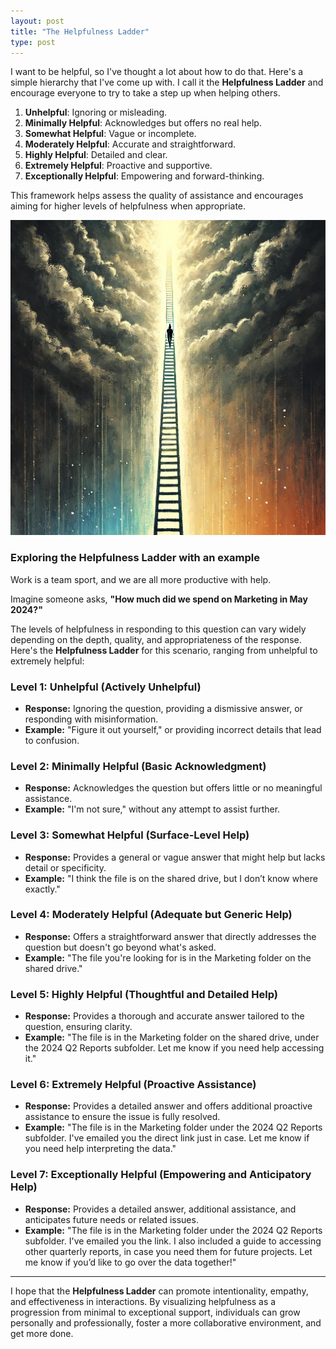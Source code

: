 ```yaml
---
layout: post
title: "The Helpfulness Ladder"
type: post
---
```


I want to be helpful, so I've thought a lot about how to do that. Here's a simple hierarchy that I've come up with. I call it the **Helpfulness Ladder** and encourage everyone to try to take a step up when helping others.

1. **Unhelpful**: Ignoring or misleading.
2. **Minimally Helpful**: Acknowledges but offers no real help.
3. **Somewhat Helpful**: Vague or incomplete.
4. **Moderately Helpful**: Accurate and straightforward.
5. **Highly Helpful**: Detailed and clear.
6. **Extremely Helpful**: Proactive and supportive.
7. **Exceptionally Helpful**: Empowering and forward-thinking.

This framework helps assess the quality of assistance and encourages aiming for higher levels of helpfulness when appropriate.

<img src="/images/HelpfulnessLadder.jpg" alt="The Helpfulessness ladder will help us all ascend" width="600" />

### Exploring the Helpfulness Ladder with an example
Work is a team sport, and we are all more productive with help. 

Imagine someone asks, **"How much did we spend on Marketing in May 2024?"**

The levels of helpfulness in responding to this question can vary widely depending on the depth, quality, and appropriateness of the response. Here's the **Helpfulness Ladder** for this scenario, ranging from unhelpful to extremely helpful:

### Level 1: Unhelpful (Actively Unhelpful)
   - **Response:** Ignoring the question, providing a dismissive answer, or responding with misinformation.
   - **Example:** "Figure it out yourself," or providing incorrect details that lead to confusion.

### Level 2: Minimally Helpful (Basic Acknowledgment)
   - **Response:** Acknowledges the question but offers little or no meaningful assistance.
   - **Example:** "I'm not sure," without any attempt to assist further.

### Level 3: Somewhat Helpful (Surface-Level Help)
   - **Response:** Provides a general or vague answer that might help but lacks detail or specificity.
   - **Example:** "I think the file is on the shared drive, but I don’t know where exactly."

### Level 4: Moderately Helpful (Adequate but Generic Help)
   - **Response:** Offers a straightforward answer that directly addresses the question but doesn't go beyond what's asked.
   - **Example:** "The file you're looking for is in the Marketing folder on the shared drive."

### Level 5: Highly Helpful (Thoughtful and Detailed Help)
   - **Response:** Provides a thorough and accurate answer tailored to the question, ensuring clarity.
   - **Example:** "The file is in the Marketing folder on the shared drive, under the 2024 Q2 Reports subfolder. Let me know if you need help accessing it."

### Level 6: Extremely Helpful (Proactive Assistance)
   - **Response:** Provides a detailed answer and offers additional proactive assistance to ensure the issue is fully resolved.
   - **Example:** "The file is in the Marketing folder under the 2024 Q2 Reports subfolder. I've emailed you the direct link just in case. Let me know if you need help interpreting the data."

### Level 7: Exceptionally Helpful (Empowering and Anticipatory Help)
   - **Response:** Provides a detailed answer, additional assistance, and anticipates future needs or related issues.
   - **Example:** "The file is in the Marketing folder under the 2024 Q2 Reports subfolder. I've emailed you the link. I also included a guide to accessing other quarterly reports, in case you need them for future projects. Let me know if you’d like to go over the data together!"

---

I hope that the **Helpfulness Ladder** can promote intentionality, empathy, and effectiveness in interactions. By visualizing helpfulness as a progression from minimal to exceptional support, individuals can grow personally and professionally, foster a more collaborative environment, and get more done.